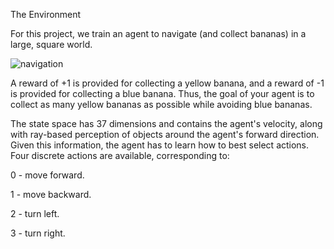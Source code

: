 The Environment


For this project, we train an agent to navigate (and collect bananas) in a large, square world.


![navigation](https://user-images.githubusercontent.com/89017449/132192881-f134212a-a2b7-4f10-a965-55ae33bf4c37.gif)



A reward of +1 is provided for collecting a yellow banana, and a reward of -1 is provided for collecting a blue banana. Thus, the goal of your agent is to collect as many yellow bananas as possible while avoiding blue bananas.

The state space has 37 dimensions and contains the agent's velocity, along with ray-based perception of objects around the agent's forward direction. Given this information, the agent has to learn how to best select actions. Four discrete actions are available, corresponding to:

0 - move forward.

1 - move backward.

2 - turn left.

3 - turn right.
